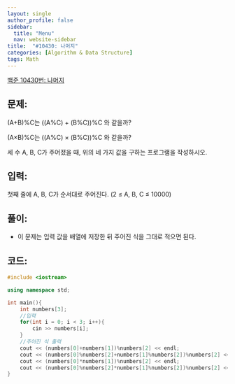 ```yaml
---
layout: single
author_profile: false
sidebar:
  title: "Menu"
  nav: website-sidebar
title:  "#10430: 나머지"
categories: [Algorithm & Data Structure]
tags: Math
---
```


[백준 10430번: 나머지](https://www.acmicpc.net/problem/10430)

## 문제:

(A+B)%C는 ((A%C) + (B%C))%C 와 같을까?

(A×B)%C는 ((A%C) × (B%C))%C 와 같을까?

세 수 A, B, C가 주어졌을 때, 위의 네 가지 값을 구하는 프로그램을 작성하시오.

## 입력:

첫째 줄에 A, B, C가 순서대로 주어진다. (2 ≤ A, B, C ≤ 10000)

## 풀이:

- 이 문제는 입력 값을 배열에 저장한 뒤 주어진 식을 그대로 적으면 된다.

## 코드:

```cpp
#include <iostream>

using namespace std;

int main(){
	int numbers[3];
	//입력
	for(int i = 0; i < 3; i++){
		cin >> numbers[i];
	}
	//주어진 식 출력
	cout << (numbers[0]+numbers[1])%numbers[2] << endl;
	cout << (numbers[0]%numbers[2]+numbers[1]%numbers[2])%numbers[2] << endl;
	cout << (numbers[0]*numbers[1])%numbers[2] << endl;
	cout << (numbers[0]%numbers[2]*numbers[1]%numbers[2])%numbers[2] << endl;
}
```
